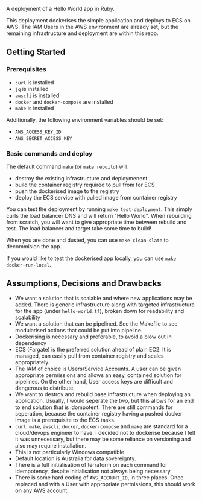 A deployment of a Hello World app in Ruby.

This deployment dockerises the simple application and deploys to ECS on AWS.
The IAM Users in the AWS environment are already set, but the remaining infrastructure and deployment are within this repo.

## Getting Started

### Prerequisites

* `curl` is installed
* `jq` is installed
* `awscli` is installed
* `docker` and `docker-compose` are installed
* `make` is installed

Additionally, the following environment variables should be set:
* `AWS_ACCESS_KEY_ID`
* `AWS_SECRET_ACCESS_KEY`

### Basic commands and deploy

The default command `make` (or `make rebuild`) will:

* destroy the existing infrastructure and deploymenent
* build the container registry required to pull from for ECS
* push the dockerised image to the registry
* deploy the ECS service with pulled image from container registry

You can test the deployment by running `make test-deployment`. 
This simply curls the load balancer DNS and will return "Hello World". 
When rebuilding from scratch, you will want to give appropriate time between rebuild and test. 
The load balancer and target take some time to build!

When you are done and dusted, you can use `make clean-slate` to decommision the app.

If you would like to test the dockerised app locally, you can use `make docker-run-local`.

## Assumptions, Decisions and Drawbacks

* We want a solution that is scalable and where new applications may be added. There is generic infrastructure along with targeted infrastructure for the app (under `hello-world.tf`), broken down for readability and scalability
* We want a solution that can be pipelined. See the Makefile to see modularised actions that could be put into pipeline.
* Dockerising is necessary and preferable, to avoid a blow out in dependency
* ECS (Fargate) is the preferred solution ahead of plain EC2. It is managed, can easily pull from container registry and scales appropriately.
* The IAM of choice is Users/Service Accounts. A user can be given appropriate permissions and allows an easy, contained solution for pipelines. On the other hand, User access keys are difficult and dangerous to distribute.
* We want to destroy and rebuild base infrastructure when deploying an application. Usually, I would seperate the two, but this allows for an end to end solution that is idompotent. There are still commands for seperation, because the container registry having a pushed docker image is a prerequisite to the ECS tasks.
* `curl`, `make`, `awscli`, `docker`, `docker-compose` and `make` are standard for a cloud/devops engineer to have. I decided not to dockerise because I felt it was unnecessary, but there may be some reliance on versioning and also may require installation.
* This is not particularly Windows compatible
* Default location is Australia for data sovereignty.
* There is a full initialisation of terraform on each command for idempotency, despite initialisation not always being necessary.
* There is some hard coding of `AWS_ACCOUNT_ID`, in three places. Once replaced and with a User with appropriate permissions, this should work on any AWS account. 
